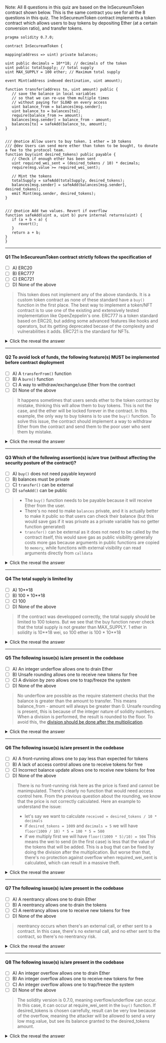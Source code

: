 Note: All 8 questions in this quiz are based on the InSecureumToken contract shown below. This is the same contract you see for all the 8 questions in this quiz. The InSecureumToken contract implements a token contract which allows users to buy tokens by depositing Ether (at a certain conversion ratio), and transfer tokens.

```solidity
pragma solidity 0.7.0;

contract InSecureumToken {

mapping(address => uint) private balances;

uint public decimals = 10**18; // decimals of the token
uint public totalSupply; // total supply
uint MAX_SUPPLY = 100 ether; // Maximum total supply

event Mint(address indexed destination, uint amount);

function transfer(address to, uint amount) public {
   // save the balance in local variables
   // so that we can re-use them multiple times
   // without paying for SLOAD on every access
   uint balance_from = balances[msg.sender];
   uint balance_to = balances[to];
   require(balance_from >= amount);
   balances[msg.sender] = balance_from - amount;
   balances[to] = safeAdd(balance_to, amount);
}


/// @notice Allow users to buy token. 1 ether = 10 tokens
/// @dev Users can send more ether than token to be bought, to donate a fee to the protocol team.
function buy(uint desired_tokens) public payable {
   // Check if enough ether has been sent
   uint required_wei_sent = (desired_tokens / 10) * decimals;
   require(msg.value >= required_wei_sent);

   // Mint the tokens
   totalSupply = safeAdd(totalSupply, desired_tokens);
   balances[msg.sender] = safeAdd(balances[msg.sender], desired_tokens);
   emit Mint(msg.sender, desired_tokens);
}


/// @notice Add two values. Revert if overflow
function safeAdd(uint a, uint b) pure internal returns(uint) {
   if (a + b < a) {
      revert();
   }
   return a + b;
}
}
```

</details>

___
#### Q1 The InSecureumToken contract strictly follows the specification of
- [ ] A) ERC20
- [ ] B) ERC777
- [ ] C) ERC721
- [ ] D) None of the above

> This token does not implement any of the above standards. It is a custom token contract as none of these standard have a `buy()` function in the first place.
> The best way to implement a token/NFT contract is to use one of the existing and extensively tested implementation like OpenZeppelin's one.
> ERC777 is a token standard based on ERC20, but adding some advanced features like hooks and operators, but its getting deprecated becase of the complexity and vulnerabilities it adds.
> ERC721 is the standard for NFTs.

<details>
	<summary>Click the reveal the answer</summary>
D
</details>

___
#### Q2 To avoid lock of funds, the following feature(s) MUST be implemented before contract deployment
- [ ] A) A `transferFrom()` function
- [ ] B) A `burn()` function
- [ ] C) A way to withdraw/exchange/use Ether from the contract
- [ ] D) None of the above

> It happens sometimes that users sends ether to the token contract by mistake, thinking this will allow them to buy tokens. This is not the case, and the ether will be locked forever in the contract. In this example, the only way to buy tokens is to use the `buy()` function.
> To solve this issue, the contract should implement a way to withdraw Ether from the contract and send them to the poor user who sent them by mistake. 
<details>
	<summary>Click the reveal the answer</summary>
C
</details>

___
#### Q3 Which of the following assertion(s) is/are true (without affecting the security posture of the contract)?
- [ ] A) `buy()` does not need payable keyword
- [ ] B) balances must be private
- [ ] C) `transfer()` can be external
- [ ] D) `safeAdd()` can be public

> - The `buy()` function needs to be payable because it will receive Ether from the user.
> - There's no need to make `balances` private, and it is actually better to make it public so that users can check their balance (but this would save gas if it was private as a private variable has no getter function generated)
> - `transfer()` can be external as it does not need to be called by the contract itself, this would save gas as public visibility generally costs more gas because arguments in public functions are copied to `memory`, while functions with external visibility can read arguments directly from `calldata`

<details>
	<summary>Click the reveal the answer</summary>
C,D
</details>

___
#### Q4 The total supply is limited by
- [ ] A) 10**18
- [ ] B) 100 * 10**18
- [ ] C) 100
- [ ] D) None of the above

> If the contract was developped correctly, the total supply should be limited to 100 tokens. But we see that the buy function never check that the total supply is not greater than MAX_SUPPLY.
> 1 ether in solidity is 10\**18 wei, so 100 ether is 100 * 10\**18

<details>
	<summary>Click the reveal the answer</summary>
D
</details>

___
#### Q5 The following issue(s) is/are present in the codebase
- [ ] A) An integer underflow allows one to drain Ether
- [ ] B) Unsafe rounding allows one to receive new tokens for free
- [ ] C) A division by zero allows one to trap/freeze the system
- [ ] D) None of the above

> No underflow are possible as the require statement checks that the balance is greater than the amount to transfer. This means balance_from - amount will always be greater than 0.
> Unsafe rounding is present, this is because of the integer nature of solidity numbers. When a division is performed, the result is rounded to the floor. To avoid this, the [division should be done after the multiplication](https://soliditydeveloper.com/solidity-design-patterns-multiply-before-dividing).

<details>
	<summary>Click the reveal the answer</summary>
B
</details>

___
#### Q6 The following issue(s) is/are present in the codebase
- [ ] A) A front-running allows one to pay less than expected for tokens
- [ ] B) A lack of access control allows one to receive tokens for free
- [ ] C) Incorrect balance update allows one to receive new tokens for free
- [ ] D) None of the above

> There is no front-running risk here as the price is fixed and cannot be manimpulated.
> There's clearly no function that would need access control here.
> From the previous question about the rounding, we know that the price is not correctly calculated. Here an example to understand the issue:
> - let's say we want to calculate `received = desired_tokens / 10 * decimals`
> - if `desired_tokens = 1009` and `decimals = 5` we will have `floor(1009 / 10) * 5 = 100 * 5 = 500`
> - if we multiply first we will have `floor((1009 * 5)/10) = 504`
> This means the wei to send (in the first case) is less that the value of the tokens that will be added. This is a bug that can be fixed by doing the division after the multiplication.
> But worse than that, there's no protection against overflow when required_wei_sent is calculated, which can result in a massive theft.



<details>
	<summary>Click the reveal the answer</summary>
C
</details>

___
#### Q7 The following issue(s) is/are present in the codebase
- [ ] A) A reentrancy allows one to drain Ether
- [ ] B) A reentrancy allows one to drain the tokens
- [ ] C) A reentrancy allows one to receive new tokens for free
- [ ] D) None of the above

> reentrancy occurs when there's an external call, or ether sent to a contract. In this case, there's no external call, and no ether sent to the contract, so there's no reentrancy risk.

<details>
	<summary>Click the reveal the answer</summary>
D
</details>

___
#### Q8 The following issue(s) is/are present in the codebase
- [ ] A) An integer overflow allows one to drain Ether
- [ ] B) An integer overflow allows one to receive new tokens for free
- [ ] C) An integer overflow allows one to trap/freeze the system
- [ ] D) None of the above

> The solidity version is 0.7.0, meaning overflow/underflow can occur. In this case, it can occur at require_wei_sent in the `buy()` function. If desired_tokens is chosen carrefully, result can be very low because of the overflow, meaning the attacker will be allowed to send a very low msg.value, but see its balance granted to the desired_tokens amount.    

<details>
	<summary>Click the reveal the answer</summary>
D or B or C or B,C<br/>
Note: While the initial platform-specified correct answer for Q8 was D, it was determined that this Q&A had some latent ambiguity with answer choices B & C. Therefore, all answer combinations indicated above were considered as valid and scores adjusted accordingly.
</details>